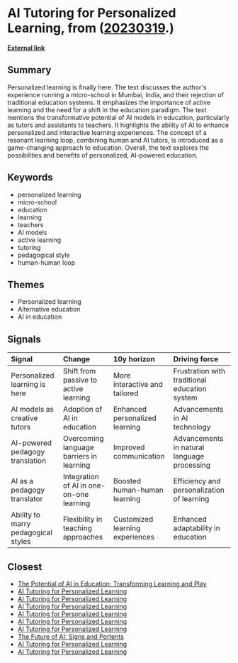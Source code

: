 # __AI Tutoring for Personalized Learning__, from ([20230319](https://kghosh.substack.com/p/20230319).)

__[External link](https://saigaddam.medium.com/one-ai-tutor-per-child-personalized-learning-is-finally-here-e3727d84a2d7)__



## Summary

Personalized learning is finally here. The text discusses the author's experience running a micro-school in Mumbai, India, and their rejection of traditional education systems. It emphasizes the importance of active learning and the need for a shift in the education paradigm. The text mentions the transformative potential of AI models in education, particularly as tutors and assistants to teachers. It highlights the ability of AI to enhance personalized and interactive learning experiences. The concept of a resonant learning loop, combining human and AI tutors, is introduced as a game-changing approach to education. Overall, the text explores the possibilities and benefits of personalized, AI-powered education.

## Keywords

* personalized learning
* micro-school
* education
* learning
* teachers
* AI models
* active learning
* tutoring
* pedagogical style
* human-human loop

## Themes

* Personalized learning
* Alternative education
* AI in education

## Signals

| Signal                              | Change                                   | 10y horizon                     | Driving force                                 |
|:------------------------------------|:-----------------------------------------|:--------------------------------|:----------------------------------------------|
| Personalized learning is here       | Shift from passive to active learning    | More interactive and tailored   | Frustration with traditional education system |
| AI models as creative tutors        | Adoption of AI in education              | Enhanced personalized learning  | Advancements in AI technology                 |
| AI-powered pedagogy translation     | Overcoming language barriers in learning | Improved communication          | Advancements in natural language processing   |
| AI as a pedagogy translator         | Integration of AI in one-on-one learning | Boosted human-human learning    | Efficiency and personalization of learning    |
| Ability to marry pedagogical styles | Flexibility in teaching approaches       | Customized learning experiences | Enhanced adaptability in education            |

## Closest

* [The Potential of AI in Education: Transforming Learning and Play](adf886a1b9fd74281e0a43c3e7c70def)
* [AI Tutoring for Personalized Learning](8f4d495f94113bef7aed043ebceafebb)
* [AI Tutoring for Personalized Learning](8f4d495f94113bef7aed043ebceafebb)
* [AI Tutoring for Personalized Learning](8f4d495f94113bef7aed043ebceafebb)
* [AI Tutoring for Personalized Learning](8f4d495f94113bef7aed043ebceafebb)
* [AI Tutoring for Personalized Learning](8f4d495f94113bef7aed043ebceafebb)
* [AI Tutoring for Personalized Learning](8f4d495f94113bef7aed043ebceafebb)
* [The Future of AI: Signs and Portents](3aaa975f44b2a607ef191978083cf2b8)
* [AI Tutoring for Personalized Learning](8f4d495f94113bef7aed043ebceafebb)
* [AI Tutoring for Personalized Learning](8f4d495f94113bef7aed043ebceafebb)